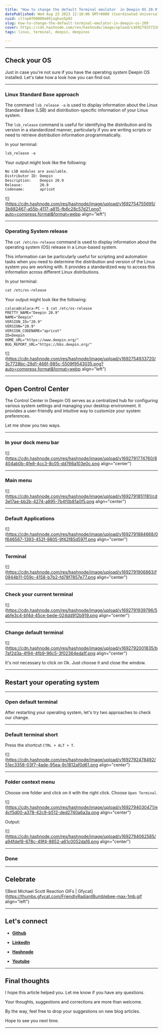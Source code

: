 ```yaml
---
title: "How to change the default Terminal emulator  in Deepin OS 20.9?"
datePublished: Wed Aug 23 2023 12:10:06 GMT+0000 (Coordinated Universal Time)
cuid: cllnp0f09000e09joghxo5p92
slug: how-to-change-the-default-terminal-emulator-in-deepin-os-209
cover: https://cdn.hashnode.com/res/hashnode/image/upload/v1692792573263/1e03efc2-dde6-4c91-936d-fc4f15c79e9f.jpeg
tags: linux, terminal, deepin, deepinos

---
```


---

## Check your OS

Just in case you're not sure if you have the operating system Deepin OS installed. Let's take how a look how you can find out.

---

### Linux Standard Base approach

The command `lsb_release -a` is used to display information about the Linux Standard Base (LSB) and distribution-specific information of your Linux system.

The `lsb_release` command is useful for identifying the distribution and its version in a standardized manner, particularly if you are writing scripts or need to retrieve distribution information programmatically.

In your terminal:

```apache
lsb_release -a
```

Your output might look like the following:

```apache
No LSB modules are available.
Distributor ID: Deepin
Description:    Deepin 20.9
Release:        20.9
Codename:       apricot
```

![](https://cdn.hashnode.com/res/hashnode/image/upload/v1692754755695/3b882467-a55b-4117-a815-fb6c28c57d21.png?auto=compress,format&format=webp align="left")

---

### Operating System release

The `cat /etc/os-release` command is used to display information about the operating system (OS) release in a Linux-based system.

This information can be particularly useful for scripting and automation tasks when you need to determine the distribution and version of the Linux system you are working with. It provides a standardized way to access this information across different Linux distributions.

In your terminal:

```apache
cat /etc/os-release
```

Your output might look like the following:

```apache
calaca@calaca-PC ~ $ cat /etc/os-release
PRETTY_NAME="Deepin 20.9"
NAME="Deepin"
VERSION_ID="20.9"
VERSION="20.9"
VERSION_CODENAME="apricot"
ID=Deepin
HOME_URL="https://www.deepin.org/"
BUG_REPORT_URL="https://bbs.deepin.org/"
```

![](https://cdn.hashnode.com/res/hashnode/image/upload/v1692754933720/3c7728bc-29d1-466f-985c-5509f9543035.png?auto=compress,format&format=webp align="left")

---

## Open Control Center

The Control Center in Deepin OS serves as a centralized hub for configuring various system settings and managing your desktop environment. It provides a user-friendly and intuitive way to customize your system preferences.

Let me show you two ways.

---

### In your dock menu bar

![](https://cdn.hashnode.com/res/hashnode/image/upload/v1692791774760/8404ab0b-4fe8-4cc3-8c05-dd766a103e0c.png align="center")

---

### Main menu

![](https://cdn.hashnode.com/res/hashnode/image/upload/v1692791851181/cd3e17ae-bb2b-4274-a895-7b4f0b81a0f5.png align="center")

---

### Default Applications

![](https://cdn.hashnode.com/res/hashnode/image/upload/v1692791884668/0f646567-1393-452f-9805-9f42f85d597f.png align="center")

---

### Terminal

![](https://cdn.hashnode.com/res/hashnode/image/upload/v1692791906863/f0944b11-059c-4158-b7b2-fd78f7857e77.png align="center")

---

### Check your current terminal

![](https://cdn.hashnode.com/res/hashnode/image/upload/v1692791939796/5abfe3c4-bf4d-45ce-bede-024dd912b919.png align="center")

---

### Change default terminal

![](https://cdn.hashnode.com/res/hashnode/image/upload/v1692792001835/b7af2d3a-4f94-4fb9-96c5-3f02364eda1f.png align="center")

It's not necessary to click on Ok. Just choose it and close the window.

---

## Restart your operating system

---

### Open default terminal

After restarting your operating system, let's try two approaches to check our change.

---

### Default terminal short

Press the shortcut `CTRL + ALT + T`.

![](https://cdn.hashnode.com/res/hashnode/image/upload/v1692792478492/51ec3358-03f7-4ade-95ea-9c1812af0d61.png align="center")

---

### Folder context menu

Choose one folder and click on it with the right click. Choose `Open Terminal`.

![](https://cdn.hashnode.com/res/hashnode/image/upload/v1692794030471/e4cf5d00-a378-42c9-b512-ded2740a6a3a.png align="center")

Output:

![](https://cdn.hashnode.com/res/hashnode/image/upload/v1692794062585/a94fdef8-678c-49f4-8852-a61c0052da16.png align="center")

---

### Done

---

## **Celebrate**

![Best Michael Scott Reaction GIFs | Gfycat](https://thumbs.gfycat.com/FriendlyRadiantBumblebee-max-1mb.gif align="left")

---

## **Let's connect**

* [**Github**](https://github.com/alexcalaca)
    
* [**LinkedIn**](https://linkedin.com/in/alexandrecalacaofficial)
    
* [**Hashnode**](https://hashnode.com/onboard?next=/@alexandrecalaca)
    
* [**Youtube**](https://www.youtube.com/@alexandrecalacaofficial)
    

---

## **Final thoughts**

I hope this article helped you. Let me know if you have any questions.

Your thoughts, suggestions and corrections are more than welcome.

By the way, feel free to drop your suggestions on new blog articles.

Hope to see you next time.

---
